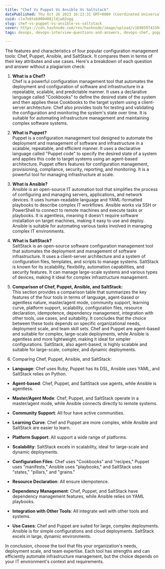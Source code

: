 ```yaml
---
title: "Chef Vs Puppet Vs Ansible Vs Saltstack"
datePublished: Thu Oct 26 2023 16:23:31 GMT+0000 (Coordinated Universal Time)
cuid: clo7e8teb000408jldjw02ogg
slug: chef-vs-puppet-vs-ansible-vs-saltstack
cover: https://cdn.hashnode.com/res/hashnode/image/upload/v1698597433947/86cfa3fb-a4d1-4f9c-b202-0a21b2d83741.png
tags: devops, devops-interview-questions-and-answers, devops-chef, puppet-devops, devops-ansible

---
```


The features and characteristics of four popular configuration management tools: Chef, Puppet, Ansible, and SaltStack. It compares them in terms of their key attributes and use cases. Here's a breakdown of each question and answer without a plagiarism check:

1. **What is a Chef?**  
    Chef is a powerful configuration management tool that automates the deployment and configuration of software and infrastructure in a repeatable, scalable, and predictable manner. It uses a declarative language called "Cookbooks" to define the desired state of the system and then applies these Cookbooks to the target system using a client-server architecture. Chef also provides tools for testing and validating the configuration and monitoring the system's state over time. It is suitable for automating infrastructure management and maintaining complex software systems.
    
2. **What is Puppet?**  
    Puppet is a configuration management tool designed to automate the deployment and management of software and infrastructure in a scalable, repeatable, and efficient manner. It uses a declarative language called "Puppet code" to specify the desired state of a system and applies this code to target systems using an agent-based architecture. Puppet offers features for configuration management, provisioning, compliance, security, reporting, and monitoring. It is a powerful tool for managing infrastructure at scale.
    
3. **What is Ansible?**  
    Ansible is an open-source IT automation tool that simplifies the process of configuring and managing servers, applications, and network devices. It uses human-readable language and YAML-formatted playbooks to describe complex IT workflows. Ansible works via SSH or PowerShell to connect to remote machines and execute tasks or playbooks. It is agentless, meaning it doesn't require software installation on target machines, making it easy to use and deploy. Ansible is suitable for automating various tasks involved in managing complex IT environments.
    
4. **What is SaltStack?**  
    SaltStack is an open-source software configuration management tool that automates the deployment and management of software infrastructure. It uses a client-server architecture and a system of configuration files, templates, and scripts to manage systems. SaltStack is known for its scalability, flexibility, automation capabilities, and security features. It can manage large-scale systems and various types of devices, making it ideal for complex infrastructure management.
    
5. **Comparison of Chef, Puppet, Ansible, and SaltStack:**  
    This section provides a comparison table that summarizes the key features of the four tools in terms of language, agent-based or agentless nature, master/agent mode, community support, learning curve, platform support, scalability, configuration files, resource declaration, idempotence, dependency management, integration with other tools, use cases, and suitability. It concludes that the choice between these tools depends on specific organizational needs, deployment scale, and team skill sets. Chef and Puppet are agent-based and suitable for complex, large-scale deployments, while Ansible is agentless and more lightweight, making it ideal for simpler configurations. SaltStack, also agent-based, is highly scalable and suitable for large-scale, complex, and dynamic deployments.
    
6. Comparing Chef, Puppet, Ansible, and SaltStack:
    

* **Language**: Chef uses Ruby, Puppet has its DSL, Ansible uses YAML, and SaltStack relies on Python.
    
* **Agent-based**: Chef, Puppet, and SaltStack use agents, while Ansible is agentless.
    
* **Master/Agent Mode**: Chef, Puppet, and SaltStack operate in a master/agent mode, while Ansible connects directly to remote systems.
    
* **Community Support**: All four have active communities.
    
* **Learning Curve**: Chef and Puppet are more complex, while Ansible and SaltStack are easier to learn.
    
* **Platform Support**: All support a wide range of platforms.
    
* **Scalability**: SaltStack excels in scalability, ideal for large-scale and dynamic deployments.
    
* **Configuration Files**: Chef uses "Cookbooks" and "recipes," Puppet uses "manifests," Ansible uses "playbooks," and SaltStack uses "states," "pillars," and "grains."
    
* **Resource Declaration**: All ensure idempotence.
    
* **Dependency Management**: Chef, Puppet, and SaltStack have dependency management features, while Ansible relies on YAML playbooks.
    
* **Integration with Other Tools**: All integrate well with other tools and systems.
    
* **Use Cases**: Chef and Puppet are suited for large, complex deployments. Ansible is for simple configurations and cloud deployments. SaltStack excels in large, dynamic environments.
    

In conclusion, choose the tool that fits your organization's needs, deployment scale, and team expertise. Each tool has strengths and can efficiently automate infrastructure management, but the choice depends on your IT environment's context and requirements.